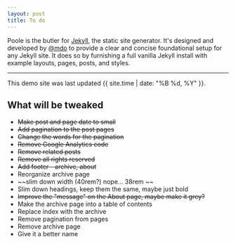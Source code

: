 ```yaml
---
layout: post
title: To do
---
```



Poole is the butler for [Jekyll](http://jekyllrb.com), the static site generator. It's designed and developed by [@mdo](https://twitter.com/mdo) to provide a clear and concise foundational setup for any Jekyll site. It does so by furnishing a full vanilla Jekyll install with example layouts, pages, posts, and styles.

-----

This demo site was last updated {{ site.time | date: "%B %d, %Y" }}.

## What will be tweaked

* ~~Make post and page date to small~~ 
* ~~Add pagination to the post pages~~ 
* ~~Change the words for the pagination~~
* ~~Remove Google Analytics code~~
* ~~Remove related posts~~
* ~~Remove all rights reserved~~
* ~~Add footer - archive, about~~
* Reorganize archive page
* ~~slim down width (40rem?) nope... 38rem ~~
* Slim down headings, keep them the same, maybe just bold
* ~~Improve the "message" on the About page, maybe make it grey?~~ 
* Make the archive page into a table of contents
* Replace index with the archive
* Remove pagination from pages
* Remove archive page
* Give it a better name
